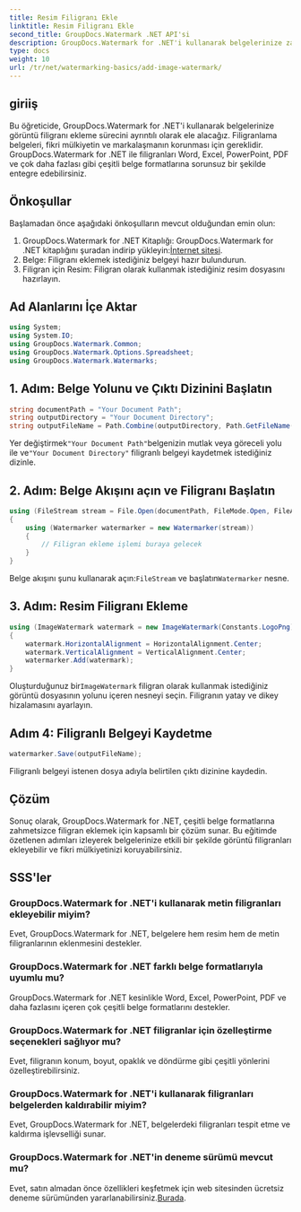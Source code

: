 ```yaml
---
title: Resim Filigranı Ekle
linktitle: Resim Filigranı Ekle
second_title: GroupDocs.Watermark .NET API'si
description: GroupDocs.Watermark for .NET'i kullanarak belgelerinize zahmetsizce görüntü filigranları ekleyin. Fikri mülkiyetinizi kolaylıkla koruyun.
type: docs
weight: 10
url: /tr/net/watermarking-basics/add-image-watermark/
---
```

## giriiş
Bu öğreticide, GroupDocs.Watermark for .NET'i kullanarak belgelerinize görüntü filigranı ekleme sürecini ayrıntılı olarak ele alacağız. Filigranlama belgeleri, fikri mülkiyetin ve markalaşmanın korunması için gereklidir. GroupDocs.Watermark for .NET ile filigranları Word, Excel, PowerPoint, PDF ve çok daha fazlası gibi çeşitli belge formatlarına sorunsuz bir şekilde entegre edebilirsiniz.
## Önkoşullar
Başlamadan önce aşağıdaki önkoşulların mevcut olduğundan emin olun:
1.  GroupDocs.Watermark for .NET Kitaplığı: GroupDocs.Watermark for .NET kitaplığını şuradan indirip yükleyin:[İnternet sitesi](https://releases.groupdocs.com/Watermark/net/).
2. Belge: Filigranı eklemek istediğiniz belgeyi hazır bulundurun.
3. Filigran için Resim: Filigran olarak kullanmak istediğiniz resim dosyasını hazırlayın.

## Ad Alanlarını İçe Aktar
```csharp
using System;
using System.IO;
using GroupDocs.Watermark.Common;
using GroupDocs.Watermark.Options.Spreadsheet;
using GroupDocs.Watermark.Watermarks;
```
## 1. Adım: Belge Yolunu ve Çıktı Dizinini Başlatın
```csharp
string documentPath = "Your Document Path";
string outputDirectory = "Your Document Directory";
string outputFileName = Path.Combine(outputDirectory, Path.GetFileName(documentPath));
```
 Yer değiştirmek`"Your Document Path"`belgenizin mutlak veya göreceli yolu ile ve`"Your Document Directory"` filigranlı belgeyi kaydetmek istediğiniz dizinle.
## 2. Adım: Belge Akışını açın ve Filigranı Başlatın
```csharp
using (FileStream stream = File.Open(documentPath, FileMode.Open, FileAccess.ReadWrite))
{
    using (Watermarker watermarker = new Watermarker(stream))
    {
        // Filigran ekleme işlemi buraya gelecek
    }
}
```
 Belge akışını şunu kullanarak açın:`FileStream` ve başlatın`Watermarker` nesne.
## 3. Adım: Resim Filigranı Ekleme
```csharp
using (ImageWatermark watermark = new ImageWatermark(Constants.LogoPng))
{
    watermark.HorizontalAlignment = HorizontalAlignment.Center;
    watermark.VerticalAlignment = VerticalAlignment.Center;
    watermarker.Add(watermark);
}
```
 Oluşturduğunuz bir`ImageWatermark` filigran olarak kullanmak istediğiniz görüntü dosyasının yolunu içeren nesneyi seçin. Filigranın yatay ve dikey hizalamasını ayarlayın.
## Adım 4: Filigranlı Belgeyi Kaydetme
```csharp
watermarker.Save(outputFileName);
```
Filigranlı belgeyi istenen dosya adıyla belirtilen çıktı dizinine kaydedin.

## Çözüm
Sonuç olarak, GroupDocs.Watermark for .NET, çeşitli belge formatlarına zahmetsizce filigran eklemek için kapsamlı bir çözüm sunar. Bu eğitimde özetlenen adımları izleyerek belgelerinize etkili bir şekilde görüntü filigranları ekleyebilir ve fikri mülkiyetinizi koruyabilirsiniz.
## SSS'ler
### GroupDocs.Watermark for .NET'i kullanarak metin filigranları ekleyebilir miyim?
Evet, GroupDocs.Watermark for .NET, belgelere hem resim hem de metin filigranlarının eklenmesini destekler.
### GroupDocs.Watermark for .NET farklı belge formatlarıyla uyumlu mu?
GroupDocs.Watermark for .NET kesinlikle Word, Excel, PowerPoint, PDF ve daha fazlasını içeren çok çeşitli belge formatlarını destekler.
### GroupDocs.Watermark for .NET filigranlar için özelleştirme seçenekleri sağlıyor mu?
Evet, filigranın konum, boyut, opaklık ve döndürme gibi çeşitli yönlerini özelleştirebilirsiniz.
### GroupDocs.Watermark for .NET'i kullanarak filigranları belgelerden kaldırabilir miyim?
Evet, GroupDocs.Watermark for .NET, belgelerdeki filigranları tespit etme ve kaldırma işlevselliği sunar.
### GroupDocs.Watermark for .NET'in deneme sürümü mevcut mu?
 Evet, satın almadan önce özellikleri keşfetmek için web sitesinden ücretsiz deneme sürümünden yararlanabilirsiniz.[Burada](https://releases.groupdocs.com/).